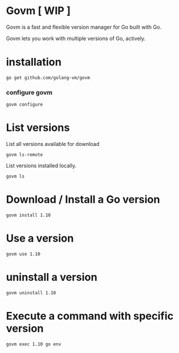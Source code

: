 # Govm [ WIP ]
Govm is a fast and flexible version manager for Go built with Go.

Govm lets you work with multiple versions of Go, actively.


# installation

```
go get github.com/golang-vm/govm
```
### configure govm
```
govm configure
```

# List versions
List all versions available for download
```
govm ls-remote
```

List versions installed locally.
```
govm ls
```

# Download / Install a Go version
```
govm install 1.10
```

# Use a version
```
govm use 1.10
```

# uninstall a version
```
govm uninstall 1.10
```

# Execute a command with specific version
```
govm exec 1.10 go env
```